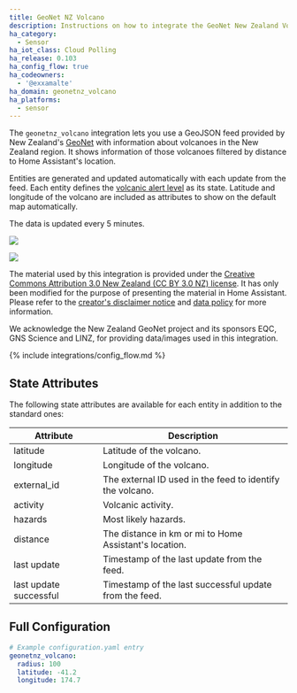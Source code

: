 ```yaml
---
title: GeoNet NZ Volcano
description: Instructions on how to integrate the GeoNet New Zealand Volcanic Alert Level feed into Home Assistant.
ha_category:
  - Sensor
ha_iot_class: Cloud Polling
ha_release: 0.103
ha_config_flow: true
ha_codeowners:
  - '@exxamalte'
ha_domain: geonetnz_volcano
ha_platforms:
  - sensor
---
```


The `geonetnz_volcano` integration lets you use a GeoJSON feed provided by 
New Zealand's [GeoNet](https://www.geonet.org.nz/) with information 
about volcanoes in the New Zealand region. 
It shows information of those volcanoes filtered by distance to Home Assistant's 
location.

Entities are generated and updated automatically with each update 
from the feed. Each entity defines the [volcanic alert level](https://www.geonet.org.nz/about/volcano/val) 
as its state.  Latitude and longitude of the volcano are included as attributes 
to show on the default map automatically.

The data is updated every 5 minutes.

<p class='img'>
  <img src='/images/integrations/geonetnz_volcano/map.png' />
</p>

<p class='img'>
  <img src='/images/integrations/geonetnz_volcano/sensor.png' />
</p>

<div class='note'>

The material used by this integration is provided under the [Creative Commons Attribution 3.0 New Zealand (CC BY 3.0 NZ) license](http://creativecommons.org/licenses/by/3.0/nz/).
It has only been modified for the purpose of presenting the material in Home Assistant.
Please refer to the [creator's disclaimer notice](https://www.geonet.org.nz/disclaimer) and [data policy](https://www.geonet.org.nz/policy) for more information.

We acknowledge the New Zealand GeoNet project and its sponsors EQC, GNS Science and LINZ, for providing data/images used in this integration.

</div>

{% include integrations/config_flow.md %}

## State Attributes

The following state attributes are available for each entity in addition to 
the standard ones:

| Attribute              | Description |
|------------------------|-------------|
| latitude               | Latitude of the volcano.  |
| longitude              | Longitude of the volcano. |
| external_id            | The external ID used in the feed to identify the volcano. |
| activity               | Volcanic activity. |
| hazards                | Most likely hazards. |
| distance               | The distance in km or mi to Home Assistant's location. |
| last update            | Timestamp of the last update from the feed.  |
| last update successful | Timestamp of the last successful update from the feed.  |

## Full Configuration

```yaml
# Example configuration.yaml entry
geonetnz_volcano:
  radius: 100
  latitude: -41.2
  longitude: 174.7
```
